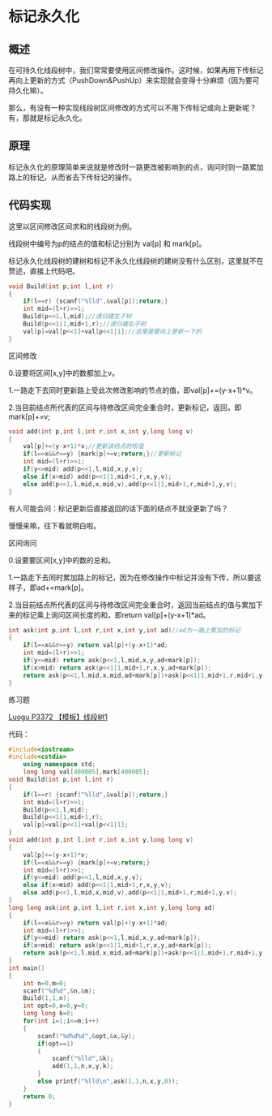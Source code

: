 # 标记永久化

## 概述

在可持久化线段树中，我们常常要使用区间修改操作。这时候，如果再用下传标记再向上更新的方式（PushDown&PushUp）来实现就会变得十分麻烦（因为要可持久化嘛）。

那么，有没有一种实现线段树区间修改的方式可以不用下传标记或向上更新呢？有，那就是标记永久化。

## 原理

标记永久化的原理简单来说就是修改时一路更改被影响到的点，询问时则一路累加路上的标记，从而省去下传标记的操作。

## 代码实现

这里以区间修改区间求和的线段树为例。

线段树中编号为p的结点的值和标记分别为 val[p] 和 mark[p]。

标记永久化线段树的建树和标记不永久化线段树的建树没有什么区别，这里就不在赘述，直接上代码吧。

```cpp
void Build(int p,int l,int r)
{
    if(l==r) {scanf("%lld",&val[p]);return;}
    int mid=(l+r)>>1;
    Build(p<<1,l,mid);//递归建左子树
    Build(p<<1|1,mid+1,r);//递归建右子树
    val[p]=val[p<<1]+val[p<<1|1];//这里是要向上更新一下的
}
```

区间修改


0.设要将区间[x,y]中的数都加上v。

1.一路走下去同时更新路上受此次修改影响的节点的值，即val[p]+=(y-x+1)*v。

2.当目前结点所代表的区间与待修改区间完全重合时，更新标记，返回，即mark[p]+=v;

```cpp
void add(int p,int l,int r,int x,int y,long long v)
{
    val[p]+=(y-x+1)*v;//更新该结点的权值 
    if(l==x&&r==y) {mark[p]+=v;return;}//更新标记 
    int mid=(l+r)>>1;
    if(y<=mid) add(p<<1,l,mid,x,y,v);
    else if(x>mid) add(p<<1|1,mid+1,r,x,y,v);
    else add(p<<1,l,mid,x,mid,v),add(p<<1|1,mid+1,r,mid+1,y,v);
}
```

有人可能会问：标记更新后直接返回的话下面的结点不就没更新了吗？

慢慢来嘛，往下看就明白啦。

区间询问

0.设要要区间[x,y]中的数的总和。

1.一路走下去同时累加路上的标记，因为在修改操作中标记并没有下传，所以要这样子，即ad+=mark[p]。

2.当目前结点所代表的区间与待修改区间完全重合时，返回当前结点的值与累加下来的标记乘上询问区间长度的和，即return val[p]+(y-x+1)*ad。

```cpp
int ask(int p,int l,int r,int x,int y,int ad)//ad为一路上累加的标记 
{
    if(l==x&&r==y) return val[p]+(y-x+1)*ad;
    int mid=(l+r)>>1;
    if(y<=mid) return ask(p<<1,l,mid,x,y,ad+mark[p]);
    if(x>mid) return ask(p<<1|1,mid+1,r,x,y,ad+mark[p]);
    return ask(p<<1,l,mid,x,mid,ad+mark[p])+ask(p<<1|1,mid+1,r,mid+1,y,ad+mark[p]);
}
```

练习题

[Luogu P3372 【模板】线段树1](https://www.luogu.org/problemnew/show/P3372)

代码：

```cpp
#include<iostream>
#include<cstdio>
    using namespace std;
    long long val[400005],mark[400005];
void Build(int p,int l,int r)
{
    if(l==r) {scanf("%lld",&val[p]);return;}
    int mid=(l+r)>>1;
    Build(p<<1,l,mid);
    Build(p<<1|1,mid+1,r);
    val[p]=val[p<<1]+val[p<<1|1];
}
void add(int p,int l,int r,int x,int y,long long v)
{
    val[p]+=(y-x+1)*v;
    if(l==x&&r==y) {mark[p]+=v;return;}
    int mid=(l+r)>>1;
    if(y<=mid) add(p<<1,l,mid,x,y,v);
    else if(x>mid) add(p<<1|1,mid+1,r,x,y,v);
    else add(p<<1,l,mid,x,mid,v),add(p<<1|1,mid+1,r,mid+1,y,v);
}
long long ask(int p,int l,int r,int x,int y,long long ad)
{
    if(l==x&&r==y) return val[p]+(y-x+1)*ad;
    int mid=(l+r)>>1;
    if(y<=mid) return ask(p<<1,l,mid,x,y,ad+mark[p]);
    if(x>mid) return ask(p<<1|1,mid+1,r,x,y,ad+mark[p]);
    return ask(p<<1,l,mid,x,mid,ad+mark[p])+ask(p<<1|1,mid+1,r,mid+1,y,ad+mark[p]);
}
int main()
{
    int n=0,m=0;
    scanf("%d%d",&n,&m);
    Build(1,1,n);
    int opt=0,x=0,y=0;
    long long k=0;
    for(int i=1;i<=m;i++)
    {
        scanf("%d%d%d",&opt,&x,&y);
        if(opt==1)
        {
            scanf("%lld",&k);
            add(1,1,n,x,y,k);
        }
        else printf("%lld\n",ask(1,1,n,x,y,0));
    }
    return 0;
}
```

